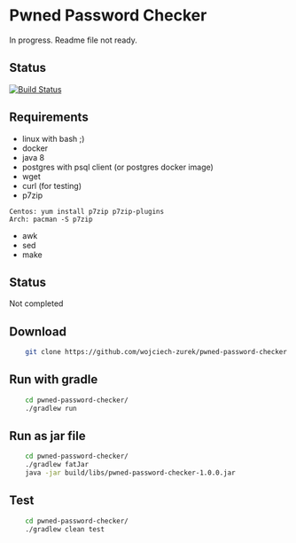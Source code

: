 # Pwned Password Checker
In progress. Readme file not ready.

## Status

[![Build Status](https://travis-ci.org/wojciech-zurek/pwned-password-checker.svg?branch=master)](https://travis-ci.org/wojciech-zurek/pwned-password-checker)

## Requirements
- linux with bash ;)
- docker
- java 8 
- postgres with psql client (or postgres docker image)
- wget
- curl (for testing)
- p7zip
```
Centos: yum install p7zip p7zip-plugins
Arch: pacman -S p7zip
```
- awk
- sed
- make

## Status
Not completed

## Download

```bash
    git clone https://github.com/wojciech-zurek/pwned-password-checker.git
```

## Run with gradle

```bash
    cd pwned-password-checker/
    ./gradlew run
```

## Run as jar file

```bash
    cd pwned-password-checker/
    ./gradlew fatJar
    java -jar build/libs/pwned-password-checker-1.0.0.jar
```

## Test

```bash
    cd pwned-password-checker/
    ./gradlew clean test
```